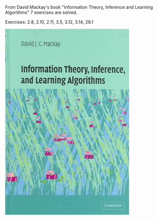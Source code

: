 From David Mackay's book "Information Theory, Inference and Learning Algorithms" 7 exercises are solved.

Exercises: 2.8, 2.10, 2.11, 3.5, 3.12, 3.14, 28.1


<img src="https://github.com/ElifHangul/MachineLearning/blob/master/Bayes/mackay.jpg" width=400 height=600>
